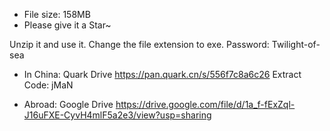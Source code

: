 - File size: 158MB
- Please give it a Star~

Unzip it and use it. Change the file extension to exe. Password: Twilight-of-sea

- In China: Quark Drive
https://pan.quark.cn/s/556f7c8a6c26
Extract Code: jMaN

- Abroad: Google Drive
https://drive.google.com/file/d/1a_f-fExZql-J16uFXE-CyvH4mlF5a2e3/view?usp=sharing